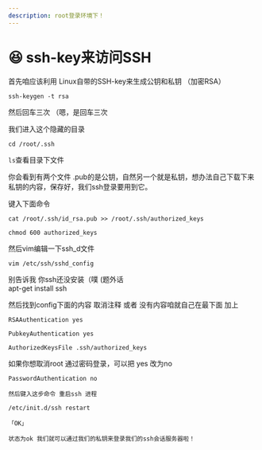 ```yaml
---
description: root登录环境下！
---
```


# 😆 ssh-key来访问SSH

首先咱应该利用 Linux自带的SSH-key来生成公钥和私钥 （加密RSA）

```
ssh-keygen -t rsa
```

然后回车三次 （嗯，是回车三次

我们进入这个隐藏的目录

```
cd /root/.ssh
```

`ls`查看目录下文件

你会看到有两个文件  .pub的是公钥，自然另一个就是私钥，想办法自己下载下来私钥的内容，保存好，我们ssh登录要用到它。

键入下面命令

```
cat /root/.ssh/id_rsa.pub >> /root/.ssh/authorized_keys
```

```
chmod 600 authorized_keys
```

然后vim编辑一下ssh\_d文件

```
vim /etc/ssh/sshd_config
```

别告诉我 你ssh还没安装（噗 (题外话\
apt-get install ssh

然后找到config下面的内容 取消注释 或者 没有内容咱就自己在最下面 加上

`RSAAuthentication yes`&#x20;

`PubkeyAuthentication yes`&#x20;

`AuthorizedKeysFile .ssh/authorized_keys`

如果你想取消root 通过密码登录，可以把 yes 改为no

`PasswordAuthentication no`

`然后键入这步命令 重启ssh 进程`

```
/etc/init.d/ssh restart
```

`「OK」`&#x20;

`状态为ok 我们就可以通过我们的私钥来登录我们的ssh会话服务器啦！`
